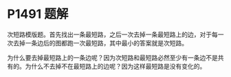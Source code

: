 # P1491 题解

次短路模版题。首先找出一条最短路，之后一次去掉一条最短路上的边，对于每一次去掉一条边后的图都跑一次最短路，其中最小的答案就是次短路。

为什么要去掉最短路上的一条边呢？因为次短路和最短路必然至少有一条边不是共有的。为什么不去掉不在最短路上的边呢？因为这样最短路是没有变化的。
